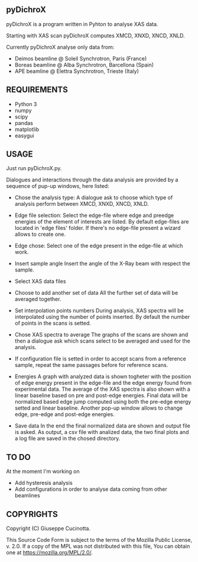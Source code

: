 pyDichroX
---------

pyDichroX is a program written in Pyhton to analyse XAS data.

Starting with XAS scan pyDichroX computes XMCD, XNXD, XNCD, XNLD.

Currently pyDichroX analyse only data from:
- Deimos beamline @ Soleil Synchrotron, Paris (France)
- Boreas beamline @ Alba Synchrotron, Barcellona (Spain)
- APE beamline @ Elettra Synchrotron, Trieste (Italy)

REQUIREMENTS
------------
- Python 3
- numpy
- scipy
- pandas
- matplotlib
- easygui

USAGE
-----
Just run pyDichroX.py.

Dialogues and interactions through the data analysis are provided by a sequence
of pup-up windows, here listed: 

- Chose the analysis type:
A dialogue ask to choose which type of analysis perform between XMCD, XNXD,
XNCD, XNLD.

- Edge file selection:
Select the edge-file where edge and preedge energies of the element of interests
are listed. By default edge-files are located in 'edge files' folder.
If there's no edge-file present a wizard allows to create one.

- Edge chose:
Select one of the edge present in the edge-file at which work.

- Insert sample angle
Insert the angle of the X-Ray beam with respect the sample.

- Select XAS data files

- Choose to add another set of data
All the further set of data will be averaged together.

- Set interpolation points numbers
During analysis, XAS spectra will be interpolated using the number of points
inserted. By default the number of points in the scans is setted.

- Chose XAS spectra to average
The graphs of the scans are shown and then a dialogue ask which scans select
to be averaged and used for the analysis.

- If configuration file is setted in order to accept scans from a reference 
sample, repeat the same passages before for reference scans.

- Energies
A graph with analyzed data is shown togheter with the position of edge energy
present in the edge-file and the edge energy found from experimental data.
The average of the XAS spectra is also shown with a linear baseline based on pre
and post-edge energies. Final data will be normalized based edge jump computed
using both the pre-edge energy setted and linear baseline.
Another pop-up window allows to change edge, pre-edge and post-edge energies.

- Save data
In the end the final normalized data are shown and output file is asked.
As output, a csv file with analized data, the two final plots and a log file are
saved in the chosed directory.


TO DO
-----
At the moment I'm working on

- Add hysteresis analysis
- Add configurations in order to analyse data coming from other beamlines


COPYRIGHTS
----------
Copyright (C) Giuseppe Cucinotta.

This Source Code Form is subject to the terms of the 
Mozilla Public License, v. 2.0. If a copy of the MPL was not distributed with
this file, You can obtain one at https://mozilla.org/MPL/2.0/.
